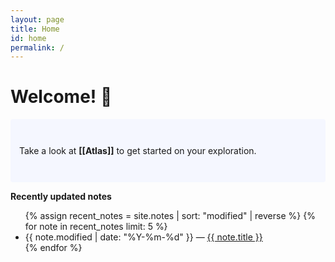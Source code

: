 ```yaml
---
layout: page
title: Home
id: home
permalink: /
---
```


# Welcome! 🌱

<p style="padding: 3em 1em; background: #f5f7ff; border-radius: 4px;">
  Take a look at <span style="font-weight: bold">[[Atlas]]</span> to get started on your exploration.
</p>

<strong>Recently updated notes</strong>

<ul>
  {% assign recent_notes = site.notes | sort: "modified" | reverse %}
  {% for note in recent_notes limit: 5 %}
    <li>
      {{ note.modified | date: "%Y-%m-%d" }} — <a class="internal-link" href="{{ site.baseurl }}{{ note.url }}">{{ note.title }}</a>
    </li>
  {% endfor %}
</ul>

<style>
  .wrapper {
    max-width: 46em;
  }
</style>
